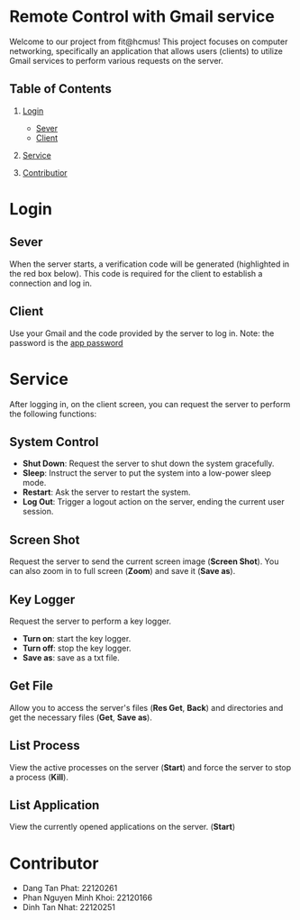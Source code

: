 # Remote Control with Gmail service

Welcome to our project from fit@hcmus! This project focuses on computer networking, specifically an application that allows users (clients) to utilize Gmail services to perform various requests on the server.

## Table of Contents

1. [Login](#Login)
   - [Sever](##Sever)
   - [Client](##Client)

2. [Service](#features)

3. [Contributior](#contributor)

# Login 
## Sever
When the server starts, a verification code will be generated (highlighted in the red box below). This code is required for the client to establish a connection and log in.
## Client
 Use your Gmail and the code provided by the server to log in. Note: the password is the [app password](https://support.google.com/accounts/answer/185833?hl=en)
# Service
After logging in, on the client screen, you can request the server to perform the following functions:
## System Control
- **Shut Down**: Request the server to shut down the system gracefully.
- **Sleep**: Instruct the server to put the system into a low-power sleep mode.
- **Restart**: Ask the server to restart the system.
- **Log Out**: Trigger a logout action on the server, ending the current user session.
## Screen Shot
Request the server to send the current screen image (**Screen Shot**). You can also zoom in to full screen (**Zoom**) and save it (**Save as**).
## Key Logger
Request the server to perform a key logger. 
- **Turn on**: start the key logger. 
- **Turn off**: stop the key logger. 
- **Save as**: save as a txt file.
## Get File
Allow you to access the server's files (**Res Get**, **Back**) and directories and get the necessary files (**Get**, **Save as**).
## List Process
View the active processes on the server (**Start**) and force the server to stop a process (**Kill**).
## List Application
View the currently opened applications on the server. (**Start**)

# Contributor
- Dang Tan Phat: 22120261
- Phan Nguyen Minh Khoi: 22120166
- Dinh Tan Nhat: 22120251

